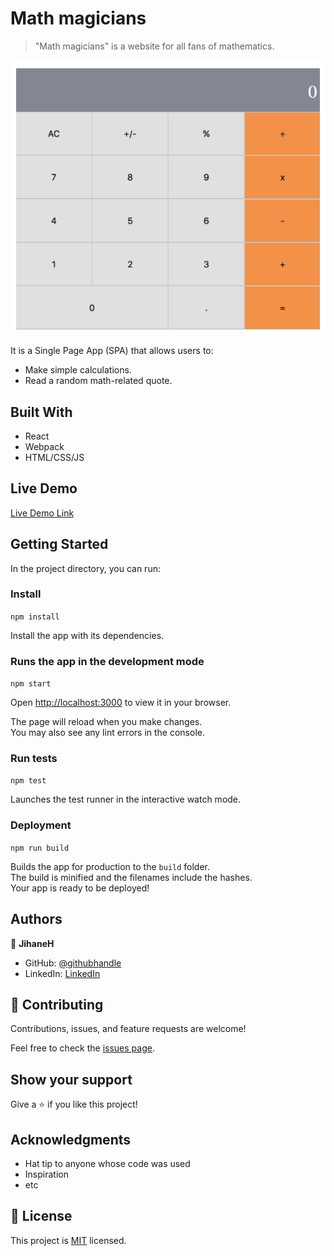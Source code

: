 # Math magicians

> "Math magicians" is a website for all fans of mathematics.

![screenshot](./app_screenshot.png)

It is a Single Page App (SPA) that allows users to:

- Make simple calculations.
- Read a random math-related quote.

## Built With

- React
- Webpack
- HTML/CSS/JS

## Live Demo

[Live Demo Link](https://jihaneh.github.io/MathMagicians/)

## Getting Started

In the project directory, you can run:

### Install

`npm install`

Install the app with its dependencies.

### Runs the app in the development mode

`npm start`

Open [http://localhost:3000](http://localhost:3000) to view it in your browser.

The page will reload when you make changes.\
You may also see any lint errors in the console.

### Run tests

`npm test`

Launches the test runner in the interactive watch mode.

### Deployment

`npm run build`

Builds the app for production to the `build` folder.\
The build is minified and the filenames include the hashes.\
Your app is ready to be deployed!

## Authors

👤 **JihaneH**

- GitHub: [@githubhandle](https://github.com/jihaneH)
- LinkedIn: [LinkedIn](https://www.linkedin.com/in/jihanne/)

## 🤝 Contributing

Contributions, issues, and feature requests are welcome!

Feel free to check the [issues page](../../issues/).

## Show your support

Give a ⭐️ if you like this project!

## Acknowledgments

- Hat tip to anyone whose code was used
- Inspiration
- etc

## 📝 License

This project is [MIT](./MIT.md) licensed.
